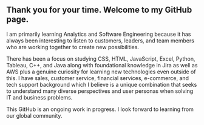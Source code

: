 ## Thank you for your time. Welcome to my GitHub page. 

I am primarily learning Analytics and Software Engineering because it has always been interesting to listen to customers, leaders, and team members who are working together to create new possibilities. 

There has been a focus on studying CSS, HTML, JavaScript, Excel, Python, Tableau, C++, and Java along with foundational knowledge in Jira as well as AWS plus a genuine curiosity for learning new technologies even outside of this. I have sales, customer service, financial services, e-commerce, and tech support background which I believe is a unique combination that seeks to understand many diverse perspectives and user personas when solving IT and business problems. 

This GitHub is an ongoing work in progress. I look forward to learning from our global community.

<!--
**techlobster/techlobster** is a ✨ _special_ ✨ repository because its `README.md` (this file) appears on your GitHub profile.

Here are some ideas to get you started:

- 🔭 I’m currently working on ...
- 🌱 I’m currently learning ...
- 👯 I’m looking to collaborate on ...
- 🤔 I’m looking for help with ...
- 💬 Ask me about ...
- 📫 How to reach me: ...
- 😄 Pronouns: ...
- ⚡ Fun fact: ...
-->

